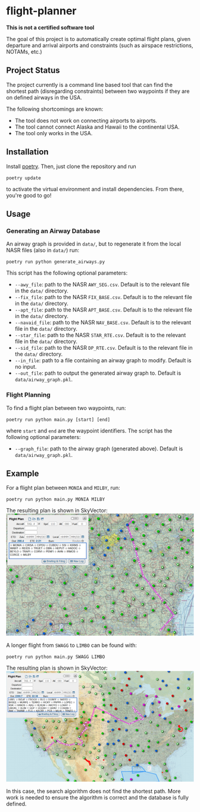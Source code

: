 

# flight-planner

**This is not a certified software tool**

The goal of this project is to automatically create optimal flight plans, given departure and arrival airports and constraints (such as airspace restrictions, NOTAMs, etc.)

## Project Status
The project currently is a command line based tool that can find the shortest path (disregarding constraints) between two waypoints if they are on defined airways in the USA. 

The following shortcomings are known:
- The tool does not work on connecting airports to airports.
- The tool cannot connect Alaska and Hawaii to the continental USA.
- The tool only works in the USA.

## Installation

Install [poetry](https://python-poetry.org/). Then, just clone the repository and run
```
poetry update
```
to activate the virtual environment and install dependencies. From there, you're good to go!

## Usage 

### Generating an Airway Database
An airway graph is provided in `data/`, but to regenerate it from the local NASR files (also in `data/`) run:
```
poetry run python generate_airways.py
```
This script has the following optional parameters:
 - `--awy_file`: path to the NASR `AWY_SEG.csv`. Default is to the relevant file in the `data/` directory.
 - `--fix_file`: path to the NASR `FIX_BASE.csv`. Default is to the relevant file in the `data/` directory.
 - `--apt_file`: path to the NASR `APT_BASE.csv`. Default is to the relevant file in the `data/` directory.
 - `--navaid_file`: path to the NASR `NAV_BASE.csv`. Default is to the relevant file in the `data/` directory.
 - `--star_file`: path to the NASR `STAR_RTE.csv`. Default is to the relevant file in the `data/` directory.
 - `--sid_file`: path to the NASR `DP_RTE.csv`. Default is to the relevant file in the `data/` directory.
 - `--in_file`: path to a file containing an airway graph to modify. Default is no input.
 - `--out_file`: path to output the generated airway graph to. Default is `data/airway_graph.pkl`.

### Flight Planning
To find a flight plan between two waypoints, run:
```
poetry run python main.py [start] [end]
```
where `start` and `end` are the waypoint identifiers. The script has the following optional parameters:
 - `--graph_file`: path to the airway graph (generated above). Default is `data/airway_graph.pkl`.

## Example

For a flight plan between `MONIA` and `MILBY`, run:
```
poetry run python main.py MONIA MILBY
```
The resulting plan is shown in SkyVector:
![MONIA to MILBY](img/monia_to_milby.png)

A longer flight from `SWAGG` to `LIMBO` can be found with:
```
poetry run python main.py SWAGG LIMBO
```
The resulting plan is shown in SkyVector:
![SWAGG to LIMBO](img/swagg_to_limbo.png)

In this case, the search algorithm does not find the shortest path. More work is needed to ensure the algorithm is correct and the database is fully defined.
